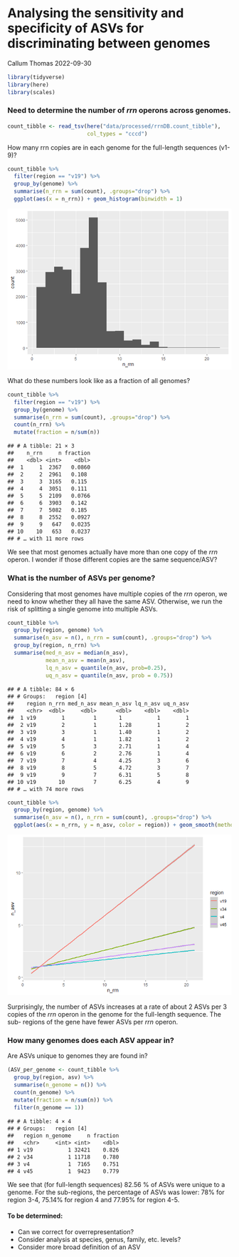 Analysing the sensitivity and specificity of ASVs for discriminating
between genomes
================
Callum Thomas
2022-09-30

``` r
library(tidyverse)
library(here)
library(scales)
```

### Need to determine the number of *rrn* operons across genomes.

``` r
count_tibble <- read_tsv(here("data/processed/rrnDB.count_tibble"),
                         col_types = "cccd")
```

How many rrn copies are in each genome for the full-length sequences
(v1-9)?

``` r
count_tibble %>% 
  filter(region == "v19") %>%
  group_by(genome) %>% 
  summarise(n_rrn = sum(count), .groups="drop") %>%
  ggplot(aes(x = n_rrn)) + geom_histogram(binwidth = 1)
```

![](2022-09-30_genome_sens_spec_files/figure-gfm/n_rrn-1.png)<!-- -->

What do these numbers look like as a fraction of all genomes?

``` r
count_tibble %>% 
  filter(region == "v19") %>% 
  group_by(genome) %>% 
  summarise(n_rrn = sum(count), .groups="drop") %>%
  count(n_rrn) %>% 
  mutate(fraction = n/sum(n))
```

    ## # A tibble: 21 × 3
    ##    n_rrn     n fraction
    ##    <dbl> <int>    <dbl>
    ##  1     1  2367   0.0860
    ##  2     2  2961   0.108 
    ##  3     3  3165   0.115 
    ##  4     4  3051   0.111 
    ##  5     5  2109   0.0766
    ##  6     6  3903   0.142 
    ##  7     7  5082   0.185 
    ##  8     8  2552   0.0927
    ##  9     9   647   0.0235
    ## 10    10   653   0.0237
    ## # … with 11 more rows

We see that most genomes actually have more than one copy of the *rrn*
operon. I wonder if those different copies are the same sequence/ASV?

### What is the number of ASVs per genome?

Considering that most genomes have multiple copies of the *rrn* operon,
we need to know whether they all have the same ASV. Otherwise, we run
the risk of splitting a single genome into multiple ASVs.

``` r
count_tibble %>% 
  group_by(region, genome) %>% 
  summarise(n_asv = n(), n_rrn = sum(count), .groups="drop") %>% 
  group_by(region, n_rrn) %>% 
  summarise(med_n_asv = median(n_asv),
            mean_n_asv = mean(n_asv),
            lq_n_asv = quantile(n_asv, prob=0.25),
            uq_n_asv = quantile(n_asv, prob = 0.75))
```

    ## # A tibble: 84 × 6
    ## # Groups:   region [4]
    ##    region n_rrn med_n_asv mean_n_asv lq_n_asv uq_n_asv
    ##    <chr>  <dbl>     <dbl>      <dbl>    <dbl>    <dbl>
    ##  1 v19        1         1       1           1        1
    ##  2 v19        2         1       1.28        1        2
    ##  3 v19        3         1       1.40        1        2
    ##  4 v19        4         1       1.82        1        2
    ##  5 v19        5         3       2.71        1        4
    ##  6 v19        6         2       2.76        1        4
    ##  7 v19        7         4       4.25        3        6
    ##  8 v19        8         5       4.72        3        7
    ##  9 v19        9         7       6.31        5        8
    ## 10 v19       10         7       6.25        4        9
    ## # … with 74 more rows

``` r
count_tibble %>%
  group_by(region, genome) %>% 
  summarise(n_asv = n(), n_rrn = sum(count), .groups="drop") %>% 
  ggplot(aes(x = n_rrn, y = n_asv, color = region)) + geom_smooth(method = "lm")
```

![](2022-09-30_genome_sens_spec_files/figure-gfm/n_ASV-1.png)<!-- -->

Surprisingly, the number of ASVs increases at a rate of about 2 ASVs per
3 copies of the *rrn* operon in the genome for the full-length sequence.
The sub- regions of the gene have fewer ASVs per *rrn* operon.

### How many genomes does each ASV appear in?

Are ASVs unique to genomes they are found in?

``` r
(ASV_per_genome <- count_tibble %>% 
  group_by(region, asv) %>% 
  summarise(n_genome = n()) %>% 
  count(n_genome) %>% 
  mutate(fraction = n/sum(n)) %>% 
  filter(n_genome == 1))
```

    ## # A tibble: 4 × 4
    ## # Groups:   region [4]
    ##   region n_genome     n fraction
    ##   <chr>     <int> <int>    <dbl>
    ## 1 v19           1 32421    0.826
    ## 2 v34           1 11718    0.780
    ## 3 v4            1  7165    0.751
    ## 4 v45           1  9423    0.779

We see that (for full-length sequences) 82.56 % of ASVs were unique to a
genome. For the sub-regions, the percentage of ASVs was lower: 78% for
region 3-4, 75.14% for region 4 and 77.95% for region 4-5.

#### To be determined:

-   Can we correct for overrepresentation?
-   Consider analysis at species, genus, family, etc. levels?
-   Consider more broad definition of an ASV

